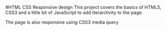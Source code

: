 #HTML CSS Responsive design
This project covers the basics of HTML5, CSS3 and a little bit of JavaScript to add Iterarctivity to the page. 

The page is also responsive using CSS3 media query